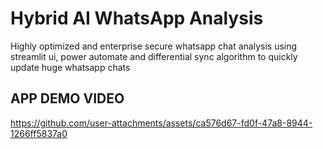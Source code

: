 # Hybrid AI WhatsApp Analysis

Highly optimized and enterprise secure whatsapp chat analysis using streamlit ui, power automate and differential sync algorithm to quickly update huge whatsapp chats

## APP DEMO VIDEO

https://github.com/user-attachments/assets/ca576d67-fd0f-47a8-8944-1266ff5837a0

